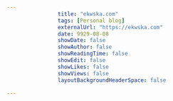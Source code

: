 ---
                title: "ekwska.com"
                tags: [Personal blog]
                externalUrl: "https://ekwska.com"
                date: 9929-08-08
                showDate: false
                showAuthor: false
                showReadingTime: false
                showEdit: false
                showLikes: false
                showViews: false
                layoutBackgroundHeaderSpace: false
                ---
